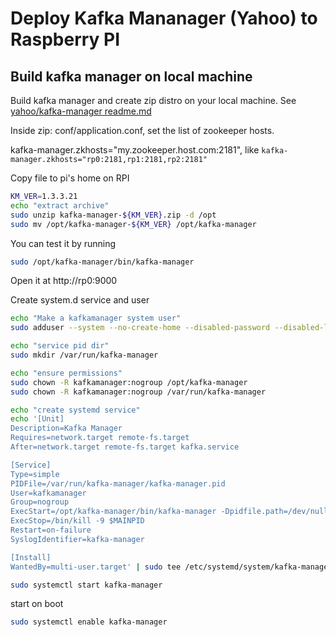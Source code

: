 # Deploy Kafka Mananager (Yahoo) to Raspberry PI

## Build kafka manager on local machine

Build kafka manager and create zip distro on your local machine.
See [yahoo/kafka-manager readme.md](https://github.com/yahoo/kafka-manager)

Inside zip: conf/application.conf, set the list of zookeeper hosts.

kafka-manager.zkhosts="my.zookeeper.host.com:2181", like
`kafka-manager.zkhosts="rp0:2181,rp1:2181,rp2:2181"`


Copy file to pi's home on RPI

```sh
KM_VER=1.3.3.21
echo "extract archive"
sudo unzip kafka-manager-${KM_VER}.zip -d /opt
sudo mv /opt/kafka-manager-${KM_VER} /opt/kafka-manager
```

You can test it by running
```sh
sudo /opt/kafka-manager/bin/kafka-manager

```
Open it at http://rp0:9000

Create system.d service and user

```sh
echo "Make a kafkamanager system user"
sudo adduser --system --no-create-home --disabled-password --disabled-login kafkamanager

echo "service pid dir"
sudo mkdir /var/run/kafka-manager

echo "ensure permissions"
sudo chown -R kafkamanager:nogroup /opt/kafka-manager
sudo chown -R kafkamanager:nogroup /var/run/kafka-manager

echo "create systemd service"
echo '[Unit]
Description=Kafka Manager
Requires=network.target remote-fs.target
After=network.target remote-fs.target kafka.service

[Service]
Type=simple
PIDFile=/var/run/kafka-manager/kafka-manager.pid
User=kafkamanager
Group=nogroup
ExecStart=/opt/kafka-manager/bin/kafka-manager -Dpidfile.path=/dev/null
ExecStop=/bin/kill -9 $MAINPID
Restart=on-failure
SyslogIdentifier=kafka-manager

[Install]
WantedBy=multi-user.target' | sudo tee /etc/systemd/system/kafka-manager.service

```

```sh
sudo systemctl start kafka-manager
```

start on boot
```sh
sudo systemctl enable kafka-manager


```